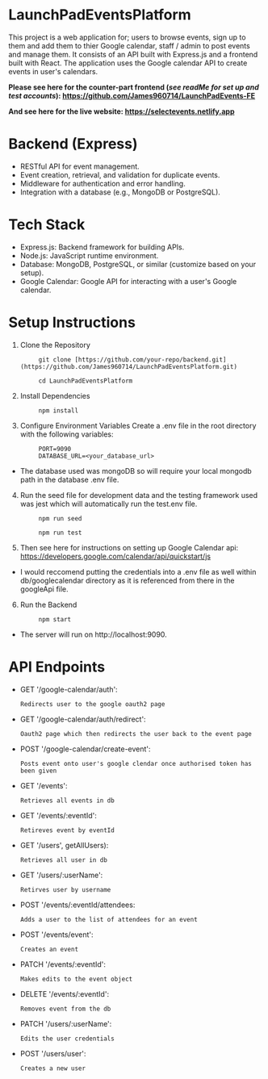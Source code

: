 # LaunchPadEventsPlatform

This project is a web application for; users to browse events, sign up to them and add them to thier Google calendar, staff / admin to post events and manage them. It consists of an API built with Express.js and a frontend built with React. The application uses the Google calendar API to create events in user's calendars.

**Please see here for the counter-part frontend (_see readMe for set up and test accounts_): https://github.com/James960714/LaunchPadEvents-FE**

**And see here for the live website: https://selectevents.netlify.app**

# Backend (Express)
- RESTful API for event management.
- Event creation, retrieval, and validation for duplicate events.
- Middleware for authentication and error handling.
- Integration with a database (e.g., MongoDB or PostgreSQL).


# Tech Stack
- Express.js: Backend framework for building APIs.
- Node.js: JavaScript runtime environment.
- Database: MongoDB, PostgreSQL, or similar (customize based on your setup).
- Google Calendar: Google API for interacting with a user's Google calendar.


# Setup Instructions

1. Clone the Repository

            git clone [https://github.com/your-repo/backend.git](https://github.com/James960714/LaunchPadEventsPlatform.git)
   
            cd LaunchPadEventsPlatform
   
3. Install Dependencies

            npm install

4. Configure Environment Variables Create a .env file in the root directory with the following variables:

            PORT=9090
            DATABASE_URL=<your_database_url>

- The database used was mongoDB so will require your local mongodb path in the database .env file.

4. Run the seed file for development data and the testing framework used was jest which will automatically run the test.env file. 
     
            npm run seed
                  
            npm run test

5. Then see here for instructions on setting up Google Calendar api: https://developers.google.com/calendar/api/quickstart/js

- I would reccomend putting the credentials into a .env file as well within db/googlecalendar directory as it is referenced from there in the googleApi file. 


6. Run the Backend

            npm start

- The server will run on http://localhost:9090.

# API Endpoints

- GET    '/google-calendar/auth':

      Redirects user to the google oauth2 page

- GET    '/google-calendar/auth/redirect':

      Oauth2 page which then redirects the user back to the event page

- POST   '/google-calendar/create-event':

      Posts event onto user's google clendar once authorised token has been given

- GET    '/events':

      Retrieves all events in db

- GET    '/events/:eventId':

      Retireves event by eventId

- GET    '/users', getAllUsers):

      Retrieves all user in db

- GET    '/users/:userName':

      Retirves user by username

- POST   '/events/:eventId/attendees:

      Adds a user to the list of attendees for an event

- POST   '/events/event':

      Creates an event

- PATCH  '/events/:eventId':

      Makes edits to the event object

- DELETE '/events/:eventId':

      Removes event from the db

- PATCH  '/users/:userName':

      Edits the user credentials

- POST   '/users/user':

      Creates a new user


